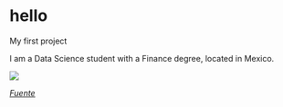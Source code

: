 # hello
My first project

I am a Data Science student with a Finance degree, located in Mexico.

![](https://media.giphy.com/media/6lsW1YMkojWrC/giphy.gif)

*[Fuente](https://media.giphy.com/media/6lsW1YMkojWrC/giphy.gif)*


